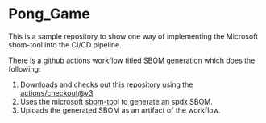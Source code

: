 # Pong_Game
This is a sample repository to show one way of implementing the Microsoft sbom-tool into the CI/CD pipeline.

There is a github actions workflow titled [SBOM generation](https://github.com/samuelc7/Pong_Game/actions/workflows/main.yml) which does the following: 
  1. Downloads and checks out this repository using the [actions/checkout@v3](https://github.com/marketplace/actions/checkout).
  2. Uses the microsoft [sbom-tool](https://github.com/microsoft/sbom-tool) to generate an spdx SBOM.
  3. Uploads the generated SBOM as an artifact of the workflow.

